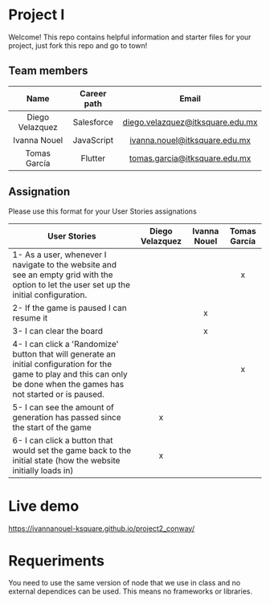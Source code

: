 # Project I

Welcome! This repo contains helpful information and starter files for your project, just fork this repo and go to town!

## Team members

| Name | Career path | Email |
| :---:         |     :---:      |          :---: |
| Diego Velazquez| Salesforce | diego.velazquez@itksquare.edu.mx |
| Ivanna Nouel | JavaScript | ivanna.nouel@itksquare.edu.mx |
| Tomas García | Flutter | tomas.garcia@itksquare.edu.mx |

## Assignation 

Please use this format for your User Stories assignations

| User Stories     | Diego Velazquez | Ivanna Nouel | Tomas García |
| ---------------- | :--: | :--: | :--: |
|1- As a user, whenever I navigate to the website and see an empty grid with the option to let the user set up the initial configuration. |      |      |   x   |
|2- If the game is paused I can resume it |      |   x   |      |
|3- I can clear the board |      |   x   |      |
|4- I can click a 'Randomize' button that will generate an initial configuration for the game to play and this can only be done when the games has not started or is paused.|      |      |   x   |
|5- I can see the amount of generation has passed since the start of the game |   x   |      |      |
|6- I can click a button that would set the game back to the initial state (how the website initially loads in) |   x   |      |      |

# Live demo

https://ivannanouel-ksquare.github.io/project2_conway/

# Requeriments
You need to use the same version of node that we use in class and no external dependices can be used. This means no frameworks or libraries.

